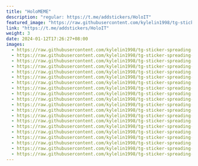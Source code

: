 ```yaml
---
title: "HoloMEME"
description: "regular: https://t.me/addstickers/HoloIT"
featured_image: "https://raw.githubusercontent.com/kylelin1998/tg-sticker-spreading-worldwide-images/main/img/05e7e336-72fd-4d17-8364-a2ec7aa1d3f0.jpg"
link: "https://t.me/addstickers/HoloIT"
weight: 3
date: 2024-01-12T17:26:27+08:00
images:
  - https://raw.githubusercontent.com/kylelin1998/tg-sticker-spreading-worldwide-images/main/img/05e7e336-72fd-4d17-8364-a2ec7aa1d3f0.jpg
  - https://raw.githubusercontent.com/kylelin1998/tg-sticker-spreading-worldwide-images/main/img/38b89130-3394-48da-90fc-e2a4847e38ac.jpg
  - https://raw.githubusercontent.com/kylelin1998/tg-sticker-spreading-worldwide-images/main/img/5f474bae-c116-4784-aa76-cb9111e7c756.jpg
  - https://raw.githubusercontent.com/kylelin1998/tg-sticker-spreading-worldwide-images/main/img/34673aad-9d2c-4410-803e-6200ffba21d0.jpg
  - https://raw.githubusercontent.com/kylelin1998/tg-sticker-spreading-worldwide-images/main/img/02f613df-0f9a-4904-9e1b-cacff76f9e8e.jpg
  - https://raw.githubusercontent.com/kylelin1998/tg-sticker-spreading-worldwide-images/main/img/1c1d260a-7c43-41fd-a906-df82e644cebc.jpg
  - https://raw.githubusercontent.com/kylelin1998/tg-sticker-spreading-worldwide-images/main/img/623a3596-4491-4798-ac9c-006610f2a0ad.jpg
  - https://raw.githubusercontent.com/kylelin1998/tg-sticker-spreading-worldwide-images/main/img/9667e5c6-e16b-4c9e-9468-9cbe90151759.jpg
  - https://raw.githubusercontent.com/kylelin1998/tg-sticker-spreading-worldwide-images/main/img/7c1c1eb9-6410-49b5-90f0-7ff645e5de0c.jpg
  - https://raw.githubusercontent.com/kylelin1998/tg-sticker-spreading-worldwide-images/main/img/853d93bb-1d44-4f53-a003-7dc8981f4294.jpg
  - https://raw.githubusercontent.com/kylelin1998/tg-sticker-spreading-worldwide-images/main/img/d02be2e1-be72-44fe-89a3-9a810545c7c7.jpg
  - https://raw.githubusercontent.com/kylelin1998/tg-sticker-spreading-worldwide-images/main/img/c36eaf16-5757-4b33-8569-f210c5e9e292.jpg
  - https://raw.githubusercontent.com/kylelin1998/tg-sticker-spreading-worldwide-images/main/img/f08a3e44-81f0-407b-8f3d-3387cd258fff.jpg
  - https://raw.githubusercontent.com/kylelin1998/tg-sticker-spreading-worldwide-images/main/img/d024a601-8bf1-474a-a90f-ed3eabe9d4b3.jpg
  - https://raw.githubusercontent.com/kylelin1998/tg-sticker-spreading-worldwide-images/main/img/dfd3fcc1-36cf-4cb7-9973-0b68f039e72f.jpg
  - https://raw.githubusercontent.com/kylelin1998/tg-sticker-spreading-worldwide-images/main/img/019333e8-b4ab-482f-9bcb-ed2e5c64f5be.jpg
  - https://raw.githubusercontent.com/kylelin1998/tg-sticker-spreading-worldwide-images/main/img/8959707f-6660-4fda-9b38-682435d887cf.jpg
  - https://raw.githubusercontent.com/kylelin1998/tg-sticker-spreading-worldwide-images/main/img/05982362-0d28-4b6e-9e09-fc521dd6cbba.jpg
  - https://raw.githubusercontent.com/kylelin1998/tg-sticker-spreading-worldwide-images/main/img/797bf589-24ed-48e8-ae78-35265b29b59e.jpg
  - https://raw.githubusercontent.com/kylelin1998/tg-sticker-spreading-worldwide-images/main/img/ded98e39-6402-4ab0-9721-57ebf08453fd.jpg
---
```

